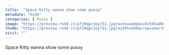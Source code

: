 ```yaml
---
title:  "Space Kitty wanna show some pussy"
metadate: "hide"
categories: [ Pussy ]
image: "https://preview.redd.it/pf29qpc3oyl51.jpg?auto=webp&s=01545ad8eff47e3249d6020c10cf3091e8e1ef5f"
thumb: "https://preview.redd.it/pf29qpc3oyl51.jpg?width=640&crop=smart&auto=webp&s=c4d05ab3cd4a678dcf511781eebceb7d90c9969a"
visit: ""
---
```

Space Kitty wanna show some pussy
